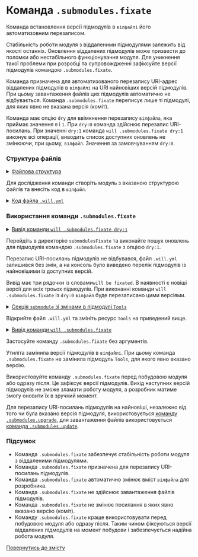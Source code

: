# Команда <code>.submodules.fixate</code>

Команда встановлення версії підмодулів в <code>вілфайлі</code> його автоматизовним перезаписом.

Стабільність роботи модуля з віддаленими підмодулями залежить від якості останніх. Оновлення віддалених підмодулів може призвести до поломки або нестабільного функціонування модуля. Для уникнення такої проблеми при розробці та супровождженні зафіксуйте версії підмодулів командою `.submodules.fixate`.

Команда призначена для автоматизованого перезапису URI-адрес віддалених підмодулів  в `вілфайлі` на URI найновіших версій підмодулів. При цьому завантаження файлів цих підмодулів автоматично не відбувається. Команда `.submodules.fixate` переписує лише ті підмодулі, для яких явно не вказана версія (коміт).

Команда має опцію `dry` для ввімкнення перезапису `вілфайла`, яка приймає значення `0` i `1`. При `dry:0` команда здійснює перезапис URI-посилань. При значенні `dry:1` команда `will .submodules.fixate dry:1` виконує всі операції, виводить список доступних оновлень не змінюючи, при цьому, `вілфайл`. Значення за замовчуванням `dry:0`.

### Структура файлів

<details>
  <summary><u>Файлова структура</u></summary>

```
submodulesFixate
        └── .will.yml

```

</details>

Для дослідження команди створіть модуль з вказаною структурою файлів та внесіть код в `вілфайл`.

<details>
    <summary><u>Код файла <code>.will.yml</code></u></summary>

```yaml
about :

  name : submodulesCommands
  description : "To test .submodules.fixate command"

submodule :

  Tools : git+https:///github.com/Wandalen/wTools.git/out/wTools#master
  PathFundamentals : git+https:///github.com/Wandalen/wPathFundamentals.git/out/wPathFundamentals#master
  Files : git+https:///github.com/Wandalen/wFiles.git/out/wFiles#master

```
</details>

### Використання команди `.submodules.fixate`

<details>
  <summary><u>Вивід команди <code>will .submodules.fixate dry:1</code></u></summary>

```
[user@user ~]$ will .submodules.fixate dry:1
...
Remote path of module::submodulesCommands / module::Tools will be fixated
  git+https:///github.com/Wandalen/wTools.git/out/wTools : .#56afe924c2680301078ccb8ad24a9e7be7008485 <- .#master
  in /path_to_file/.will.yml
Remote path of module::submodulesCommands / module::PathFundamentals will be fixated
  git+https:///github.com/Wandalen/wPathFundamentals.git/out/wPathFundamentals : .#84dd78771fd257bf8599dafe3cc37a9407a29896 <- .#master
  in /path_to_file/.will.yml
Remote path of module::submodulesCommands / module::Files will be fixated
  git+https:///github.com/Wandalen/wFiles.git/out/wFiles : .#5a29f780c4c7ff7f2202dd8c61562d1f2ae095e9 <- .#master
  in /path_to_file/.will.yml

```

</details>

Перейдіть в директорію `submodulesFixate` та виконайте пошук оновлень для підмодулів командою `.submodules.fixate` з опцією `dry:1`.

Перезапис URI-посилань підмодулів не відбувався, файл `.will.yml` залишився без змін, а на консоль було виведено перелік підмодулів із найновішими із доступних версій.

Вивід має три рядочки із словами`will be fixated`. В наявності є новіші версії для всіх троьох підмодулів. При виконанні команди `will .submodules.fixate` із `dry:0` `вілфайл` буде перезаписано цими версіями.

<details>
  <summary><u>Секція <code>submodule</code> зі змінами в підмодулі <code>Tools</code></u></summary>

```yaml    
submodule :

  Tools : git+https:///github.com/Wandalen/wTools.git/out/wTools#ec60e39ded1669e27abaa6fc2798ee13804c400a
  PathFundamentals : git+https:///github.com/Wandalen/wPathFundamentals.git/out/wPathFundamentals#master
  Files : git+https:///github.com/Wandalen/wFiles.git/out/wFiles#master

```

</details>

Відкрийте файл `.will.yml` та змініть ресурс `Tools` на приведений вище.

<details>
  <summary><u>Вивід команди <code>will .submodules.fixate</code></u></summary>

```
[user@user ~]$ will .submodules.fixate
...
Remote path of module::submodulesCommands / module::PathFundamentals fixated
  git+https:///github.com/Wandalen/wPathFundamentals.git/out/wPathFundamentals : .#84dd78771fd257bf8599dafe3cc37a9407a29896 <- .#master
  in /path_to_file/submodulesFixate/.will.yml
Remote path of module::submodulesCommands / module::Files fixated
  git+https:///github.com/Wandalen/wFiles.git/out/wFiles : .#5a29f780c4c7ff7f2202dd8c61562d1f2ae095e9 <- .#master
  in /path_to_file/submodulesFixate/.will.yml

```

</details>

Застосуйте команду `.submodules.fixate` без аргументів.

Утиліта замінила версії підмодулів в `вілфайлі`. При цьому команда `.submodules.fixate` не замінила підмодуль `Tools`, для якого явно вказано версію.

Використовуйте команду `.submodules.fixate` перед побудовою модуля або одразу після. Це зафіксує версії підмодулів. Вихід наступних версій підмодулів не зможе зламати роботу модуля, а розробник матиме змогу оновити їх в зручний момент.

Для перезапису URI-посилань підмодулів на найновіші, незалежно від того чи була вказано версія підмодуля, використовується [команду `.submodules.upgrade`](CommandSubmodulesUpgrade.md), для завантаження файлів використовується [команда `.submodules.update`](CommandSubmodulesUpdate.md).

### Підсумок

- Команда `.submodules.fixate` забезпечує стабільність роботи модуля з віддаленими підмодулями.
- Команда `.submodules.fixate` призначена для перезапису URI-посилань підмодулів.  
- Команда `.submodules.fixate` автоматично змінює вміст `вілфайла` для розробника.
- Команда `.submodules.fixate` не здійснює завантаження файлів підмодулів.
- Команда `.submodules.fixate` не змінює посилання в яких явно вказано версію (коміт).
- Команду `.submodules.fixate` краще використовувати перед побудовою модуля або одразу після. Таким чином фіксуються версії віддалених підмодулів на момент побудови і забезпечується надійна робота модуля.

[Повернутись до змісту](../README.md#tutorials)
